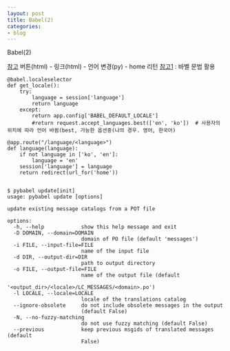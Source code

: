 ```yaml
---
layout: post
title: Babel(2)
categories:
- blog
---
```

Babel(2)

[참고] 버튼(html) - 링크(html) - 언어 변경(py) - home 리턴 
[참고1] : 바벨 문법 활용

    @babel.localeselector
    def get_locale():
        try:
            language = session['language']
            return language
        except:
            return app.config['BABEL_DEFAULT_LOCALE']
            #return request.accept_languages.best(['en', 'ko'])  # 사용자의 위치에 따라 언어 바뀜(best, 가능한 옵션중(나의 경우. 영어, 한국어)

    @app.route("/language/<language>")
    def language(language):
        if not language in ['ko', 'en']:
            language = 'en'
        session['language'] = language
        return redirect(url_for('home'))


    $ pybabel update[init] 
    usage: pybabel update [options]

    update existing message catalogs from a POT file

    options:
      -h, --help            show this help message and exit
      -D DOMAIN, --domain=DOMAIN
                            domain of PO file (default 'messages')
      -i FILE, --input-file=FILE
                            name of the input file
      -d DIR, --output-dir=DIR
                            path to output directory
      -o FILE, --output-file=FILE
                            name of the output file (default
                            '<output_dir>/<locale>/LC_MESSAGES/<domain>.po')
      -l LOCALE, --locale=LOCALE
                            locale of the translations catalog
      --ignore-obsolete     do not include obsolete messages in the output
                            (default False)
      -N, --no-fuzzy-matching
                            do not use fuzzy matching (default False)
      --previous            keep previous msgids of translated messages (default
                            False)



[참고]: https://stackoverflow.com/questions/42393831/how-can-i-choose-the-language-using-flask-babel
[참고1]: http://babel.pocoo.org/en/latest/cmdline.html#extract
